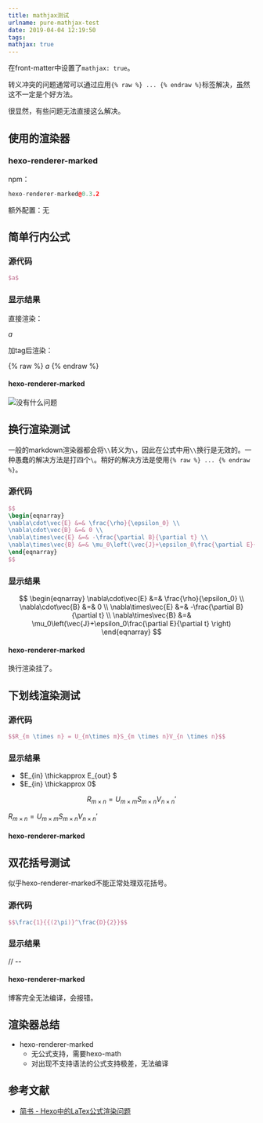 ```yaml
---
title: mathjax测试
urlname: pure-mathjax-test
date: 2019-04-04 12:19:50
tags:
mathjax: true
---
```


在front-matter中设置了`mathjax: true`。

<!--more-->

转义冲突的问题通常可以通过应用`{% raw %} ... {% endraw %}`标签解决，虽然这不一定是个好方法。

很显然，有些问题无法直接这么解决。

## 使用的渲染器

### hexo-renderer-marked

npm：

```cpp
hexo-renderer-marked@0.3.2
```

额外配置：无

## 简单行内公式

### 源代码

```latex
$a$
```

### 显示结果

直接渲染：

$a$

加tag后渲染：

{% raw %}
$a$
{% endraw %}

#### hexo-renderer-marked

![没有什么问题](simple-inline-marked.png)

## 换行渲染测试

一般的markdown渲染器都会将`\\`转义为`\`，因此在公式中用`\\`换行是无效的。一种愚蠢的解决方法是打四个`\`。稍好的解决方法是使用`{% raw %} ... {% endraw %}`。

### 源代码

```latex
$$
\begin{eqnarray}
\nabla\cdot\vec{E} &=& \frac{\rho}{\epsilon_0} \\
\nabla\cdot\vec{B} &=& 0 \\
\nabla\times\vec{E} &=& -\frac{\partial B}{\partial t} \\
\nabla\times\vec{B} &=& \mu_0\left(\vec{J}+\epsilon_0\frac{\partial E}{\partial t} \right)
\end{eqnarray}
$$
```

### 显示结果

$$
\begin{eqnarray}
\nabla\cdot\vec{E} &=& \frac{\rho}{\epsilon_0} \\
\nabla\cdot\vec{B} &=& 0 \\
\nabla\times\vec{E} &=& -\frac{\partial B}{\partial t} \\
\nabla\times\vec{B} &=& \mu_0\left(\vec{J}+\epsilon_0\frac{\partial E}{\partial t} \right)
\end{eqnarray}
$$

#### hexo-renderer-marked

换行渲染挂了。

## 下划线渲染测试

### 源代码

```latex
$$R_{m \times n} = U_{m\times m}S_{m \times n}V_{n \times n}$$
```

### 显示结果

- $E_{in} \thickapprox E_{out} $
- $E_{in} \thickapprox 0$

$$R_{m \times n} = U_{m\times m}S_{m \times n}V_{n \times n}'$$

$R_{m \times n} = U_{m\times m}S_{m \times n}V_{n \times n}'$

#### hexo-renderer-marked

## 双花括号测试

似乎hexo-renderer-marked不能正常处理双花括号。

### 源代码

```latex
$$\frac{1}{{(2\pi)}^\frac{D}{2}}$$
```

### 显示结果

// --

#### hexo-renderer-marked

博客完全无法编译，会报错。

## 渲染器总结

* hexo-renderer-marked
  * 无公式支持，需要hexo-math
  * 对出现不支持语法的公式支持极差，无法编译

## 参考文献

* [简书 - Hexo中的LaTex公式渲染问题](https://www.jianshu.com/p/a9f26f4cd4e6)